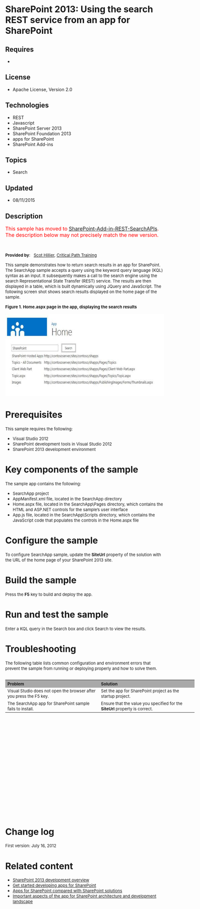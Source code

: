 # SharePoint 2013: Using the search REST service from an app for SharePoint
## Requires
- 
## License
- Apache License, Version 2.0
## Technologies
- REST
- Javascript
- SharePoint Server 2013
- SharePoint Foundation 2013
- apps for SharePoint
- SharePoint Add-ins
## Topics
- Search
## Updated
- 08/11/2015
## Description

<p><span style="font-size:medium; color:#ff0000">This sample has moved to <a href="https://github.com/OfficeDev/SharePoint-Add-in-REST-SearchAPIs">
SharePoint-Add-in-REST-SearchAPIs</a>. The description below may not precisely match the new version.</span></p>
<p>&nbsp;</p>
<p><span style="font-size:small"><strong>Provided by</strong>:&nbsp;&nbsp; <a href="http://www.shillier.com/default.aspx">
Scot Hillier</a>, <a href="http://www.criticalpathtraining.com/Pages/default.aspx">
Critical Path Training</a></span></p>
<p><span style="font-size:small">This sample demonstrates how to return search results in an app for SharePoint.&nbsp; The SearchApp sample accepts a query using the keyword query language (KQL) syntax as an input. It subsequently makes a call to the search
 engine using the search Representational State Transfer (REST) service. The results are then displayed in a table, which is built dynamically using JQuery and JavaScript. The following screen shot shows search results displayed on the home page of the sample.</span></p>
<p><strong><span style="font-size:small">Figure 1. Home.aspx page in the app, displaying the search results</span></strong></p>
<p><span style="font-size:small"><img id="60652" src="60652-fig1.jpg" alt="" width="645" height="261"></span></p>
<h1>Prerequisites</h1>
<p><span style="font-size:small">This sample requires the following:</span></p>
<ul>
<li><span style="font-size:small">Visual Studio 2012</span> </li><li><span style="font-size:small">SharePoint development tools in Visual Studio 2012</span>
</li><li><span style="font-size:small">SharePoint 2013 development environment</span> </li></ul>
<h1>Key components of the sample</h1>
<p><span style="font-size:small">The sample app contains the following:</span></p>
<ul>
<li><span style="font-size:small">SearchApp project</span> </li><li><span style="font-size:small">AppManifest.xml file, located in the SearchApp directory</span>
</li><li><span style="font-size:small">Home.aspx file, located in the SearchApp\Pages directory, which contains the HTML and ASP.NET controls for the sample&rsquo;s user interface</span>
</li><li><span style="font-size:small">App.js file, located in the SearchApp\Scripts directory, which contains the JavaScript code that populates the controls in the Home.aspx file</span>
</li></ul>
<h1>Configure the sample</h1>
<p><span style="font-size:small">To configure SearchApp sample, update the <strong>
SiteUrl</strong> property of the solution with the URL of the home page of your SharePoint 2013 site.</span></p>
<h1>Build the sample</h1>
<p><span style="font-size:small">Press the <strong>F5</strong> key to build and deploy the app.</span></p>
<h1>Run and test the sample</h1>
<p><span style="font-size:small">Enter a KQL query in the Search box and click Search to view the results.</span></p>
<h1>Troubleshooting</h1>
<p><span style="font-size:small">The following table lists common configuration and environment errors that prevent the sample from running or deploying properly and how to solve them.</span></p>
<table border="0" cellspacing="5" cellpadding="5" frame="void" align="left" style="width:601px; height:212px">
<tbody>
<tr style="background-color:#a9a9a9">
<th align="left" scope="col"><strong><span style="font-size:small">Problem </span>
</strong></th>
<th align="left" scope="col"><strong><span style="font-size:small">Solution</span></strong></th>
</tr>
<tr valign="top">
<td><span style="font-size:small">Visual Studio does not open the browser after you press the F5 key.</span></td>
<td><span style="font-size:small">Set the app for SharePoint project as the startup project.</span></td>
</tr>
<tr valign="top">
<td><span style="font-size:small">The SearchApp app for SharePoint sample fails to install.</span></td>
<td><span style="font-size:small">Ensure that the value you specified for the <strong>
SiteUrl</strong> property is correct.</span></td>
</tr>
</tbody>
</table>
<h1><br>
<br>
<span style="font-size:small">&nbsp;</span><br>
<br>
<br>
</h1>
<p>&nbsp;</p>
<p>&nbsp;</p>
<p>&nbsp;</p>
<h1>Change log</h1>
<p><span style="font-size:small">First version: July 16, 2012</span></p>
<h1>Related content</h1>
<ul>
<li><span style="font-size:small"><a title="http://msdn.microsoft.com/library/f86e2695-4d7a-4fc5-bc23-689de96c4b06.aspx" href="http://msdn.microsoft.com/library/f86e2695-4d7a-4fc5-bc23-689de96c4b06.aspx" target="_blank">SharePoint 2013 development overview</a></span>
</li><li><span style="font-size:small"><a title="http://msdn.microsoft.com/library/d07e0a13-1e74-4128-857a-513dedbfef33.aspx" href="http://msdn.microsoft.com/library/d07e0a13-1e74-4128-857a-513dedbfef33.aspx" target="_blank">Get started developing apps for SharePoint</a></span>
</li><li><span style="font-size:small"><a title="http://msdn.microsoft.com/library/0e9efadb-aaf2-4c0d-afd5-d6cf25c4e7a8.aspx" href="http://msdn.microsoft.com/library/0e9efadb-aaf2-4c0d-afd5-d6cf25c4e7a8.aspx" target="_blank">Apps for SharePoint&nbsp;compared with&nbsp;SharePoint
 solutions</a></span> </li><li><span style="font-size:small"><a title="http://msdn.microsoft.com/library/ae96572b-8f06-4fd3-854f-fc312f7f2d88.aspx" href="http://msdn.microsoft.com/library/ae96572b-8f06-4fd3-854f-fc312f7f2d88.aspx" target="_blank">Important aspects of the app for&nbsp;SharePoint
 architecture and development landscape</a></span> </li></ul>
